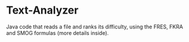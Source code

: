 # Text-Analyzer
Java code that reads a file and ranks its difficulty, using the FRES, FKRA and SMOG formulas (more details inside).
